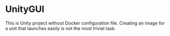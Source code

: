 # UnityGUI
This is Unity project without Docker configuration file. Creating an image for a unit that launches easily is not the most trivial task.
